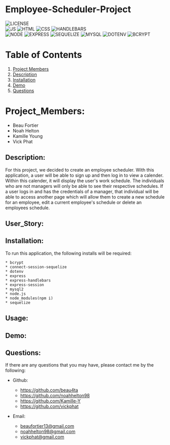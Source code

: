 # Employee-Scheduler-Project

![LICENSE](https://img.shields.io/badge/License-MIT-blue?style=for-the-badge&logo=appveyor.svg)<br>
![JS](https://img.shields.io/badge/JavaScript-20.6%25-informational?style=for-the-badge&logo=appveyor.svg)
![HTML](https://img.shields.io/badge/HTML-21.6%25-informational?style=for-the-badge&logo=appveyor.svg)
![CSS](https://img.shields.io/badge/CSS-50.4%25-informational?style=for-the-badge&logo=appveyor.svg)
![HANDLEBARS](https://img.shields.io/badge/HandleBars-7.4%25-informational?style=for-the-badge&logo=appveyor.svg)<br>
![NODE](https://img.shields.io/badge/Node.js-important?style=for-the-badge&logo=appveyor.svg)
![EXPRESS](https://img.shields.io/badge/Express.js-important?style=for-the-badge&logo=appveyor.svg)
![SEQUELIZE](https://img.shields.io/badge/Sequelize-important?style=for-the-badge&logo=appveyor.svg)
![MYSQL](https://img.shields.io/badge/MySQL-important?style=for-the-badge&logo=appveyor.svg)
![DOTENV](https://img.shields.io/badge/Dotenv-important?style=for-the-badge&logo=appveyor.svg)
![BCRYPT](https://img.shields.io/badge/Bcrypt-important?style=for-the-badge&logo=appveyor.svg)

# Table of Contents 

1. [Project Members](#projectmembers)
2. [Description](#description)
3. [Installation](#installation)
4. [Demo](#demo)
5. [Questions](#questions)

# Project_Members:

* Beau Fortier
* Noah Helton
* Kamille Young
* Vick Phat

## Description:
For this project, we decided to create an employee scheduler. With this application, a user will be able to sign up and then log in to view a calender. Within this calender, it will display the user's work schedule. The individuals who are not managers will only be able to see their respective schedules. If a user logs in and has the credentials of a manager, that individual will be able to access another page which will allow them to create a new schedule for an employee, edit a current employee's schedule or delete an employees schedule.

## User_Story:



## Installation:
To run this application, the following installs will be required:

    * bcrypt
    * connect-session-sequelize
    * dotenv
    * express
    * express-handlebars
    * express-session
    * mysql2
    * node.js
    * node_modules(npm i)
    * sequelize


## Usage:


## Demo:


## Questions: 
If there are any questions that you may have, please contact me by the following:

* Github: 
    * https://github.com/beau4ta
    * https://github.com/noahhelton98
    * https://github.com/Kamille-Y
    * https://github.com/vickphat

* Email: 
    * beaufortier13@gmail.com
    * noahhelton98@gmail.com
    * vickphat@gmail.com 


